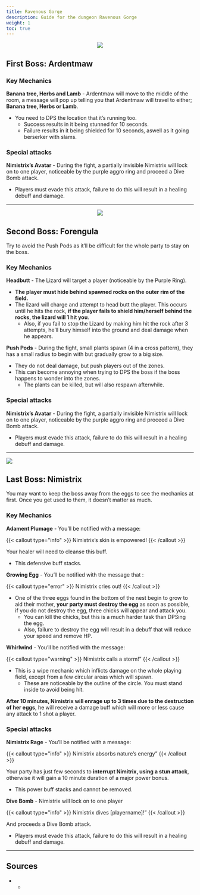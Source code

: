 ```yaml
---
title: Ravenous Gorge
description: Guide for the dungeon Ravenous Gorge
weight: 1
toc: true
---
```


<div id="first-boss">

<center>

![](https://i.imgur.com/1oE9zb7.png)

</center>

## First Boss: Ardentmaw
### Key Mechanics

**Banana tree, Herbs and Lamb** - Ardentmaw will move to the middle of the room, a message will pop up telling you that Ardentmaw will travel to either; **Banana tree, Herbs or Lamb**. 
* You need to DPS the location that it’s running too. 
  * Success results in it being stunned for 10 seconds. 
  * Failure results in it being shielded for 10 seconds, aswell as it going berserker with slams.


### Special attacks

**Nimistrix’s Avatar** - During the fight, a partially invisible Nimistrix will lock on to one player, noticeable by the purple aggro ring and proceed a Dive Bomb attack. 
* Players must evade this attack, failure to do this will result in a healing debuff and damage.

</div>
<hr/>

<div id="second-boss">

<center>

![](https://i.imgur.com/OCC1M44.png)

</center>

## Second Boss: Forengula

Try to avoid the Push Pods as it’ll be difficult for the whole party to stay on the boss.

### Key Mechanics

**Headbutt** - The Lizard will target a player (noticeable by the Purple Ring). 
  * **The player must hide behind spawned rocks on the outer rim of the field.**
* The lizard will charge and attempt to head butt the player. This occurs until he hits the rock, **if the player fails to shield him/herself behind the rocks, the lizard will 1 hit you**. 
  * Also, if you fail to stop the Lizard by making him hit the rock after 3 attempts, he’ll bury himself into the ground and deal damage when he appears.

**Push Pods** - During the fight, small plants spawn (4 in a cross pattern), they has a small radius to begin with but gradually grow to a big size. 
  * They do not deal damage, but push players out of the zones. 
* This can become annoying when trying to DPS the boss if the boss happens to wonder into the zones. 
  * The plants can be killed, but will also respawn afterwhile.

### Special attacks

**Nimistrix’s Avatar** - During the fight, a partially invisible Nimistrix will lock on to one player, noticeable by the purple aggro ring and proceed a Dive Bomb attack. 
* Players must evade this attack, failure to do this will result in a healing debuff and damage.

</div>
<hr/>

<div id="last-boss">

![](https://i.imgur.com/7uhiBBr.png)
## Last Boss: Nimistrix

You may want to keep the boss away from the eggs to see the mechanics at first. Once you get used to them, it doesn’t matter as much.

### Key Mechanics

**Adament Plumage** - You’ll be notified with a message: 

{{< callout type="info" >}}
Nimistrix’s skin is empowered!
{{< /callout >}} 

Your healer will need to cleanse this buff. 
* This defensive buff stacks. 

**Growing Egg** - You’ll be notified with the message that : 

{{< callout type="error" >}}
Nimistrix cries out! 
{{< /callout >}}

* One of the three eggs found in the bottom of the nest begin to grow to aid their mother, **your party must destroy the egg** as soon as possible, if you do not destroy the egg, three chicks will appear and attack you. 
  * You can kill the chicks, but this is a much harder task than DPSing the egg. 
  * Also, failure to destroy the egg will result in a debuff that will reduce your speed and remove HP.

**Whirlwind** - You’ll be notified with the message: 

{{< callout type="warning" >}}
Nimistrix calls a storm!” 
{{< /callout >}}

* This is a wipe mechanic which inflicts damage on the whole playing field, except from a few circular areas which will spawn. 
  * These are noticeable by the outline of the circle. You must stand inside to avoid being hit.
  
**After 10 minutes, Nimistrix will enrage up to 3 times due to the destruction of her eggs**, he will receive a damage buff which will more or less cause any attack to 1 shot a player.

### Special attacks

**Nimistrix Rage** - You’ll be notified with a message:

{{< callout type="info" >}}
Nimistrix absorbs nature’s energy”
{{< /callout >}} 

Your party has just few seconds to **interrupt Nimitrix, using a stun attack**, otherwise it will gain a 10 minute duration of a major power bonus.    
* This power buff stacks and cannot be removed.

**Dive Bomb** - Nimistrix will lock on to one player 

{{< callout type="info" >}}
Nimistrix dives [playername]!”
{{< /callout >}}  
   
And proceeds a Dive Bomb attack. 
* Players must evade this attack, failure to do this will result in a healing debuff and damage.

</div>
<hr/>

## Sources

* -
